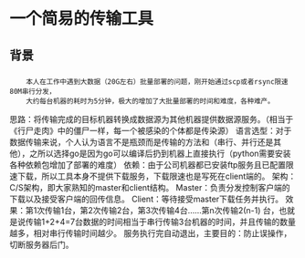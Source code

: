 # 一个简易的传输工具
## 背景
### 
        本人在工作中遇到大数据（20G左右）批量部署的问题，刚开始通过scp或者rsync限速80M串行分发，
        大约每台机器的耗时为5分钟，极大的增加了大批量部署的时间和难度，各种难产。
思路：将传输完成的目标机器转换成数据源为其他机器提供数据源服务。（相当于《行尸走肉》中的僵尸一样，每一个被感染的个体都是传染源）
语言选型：对于数据传输来说，个人认为语言不是瓶颈而是传输的方法和（串行、并行还是其他），之所以选择go是因为go可以编译后扔到机器上直接执行（python需要安装各种依赖包增加了部署的难度）
依赖：由于公司机器都已安装ftp服务且已配置限速下载，所以工具本身不提供下载服务，下载限速也是写死在client端的。
架构：C/S架构，即大家熟知的master和client结构。
Master：负责分发控制客户端的下载以及接受客户端的回传信息。
Client：等待接受master下载任务并执行。
效果：第1次传输1台，第2次传输2台，第3次传输4台……第n次传输2(n-1)
台，也就是说传输1+2+4=7台数据的时间相当于串行传输3台机器的时间，并且传输的数量越多，相对串行传输时间越少。
服务执行完自动退出，主要目的：防止误操作，切断服务器后门。
